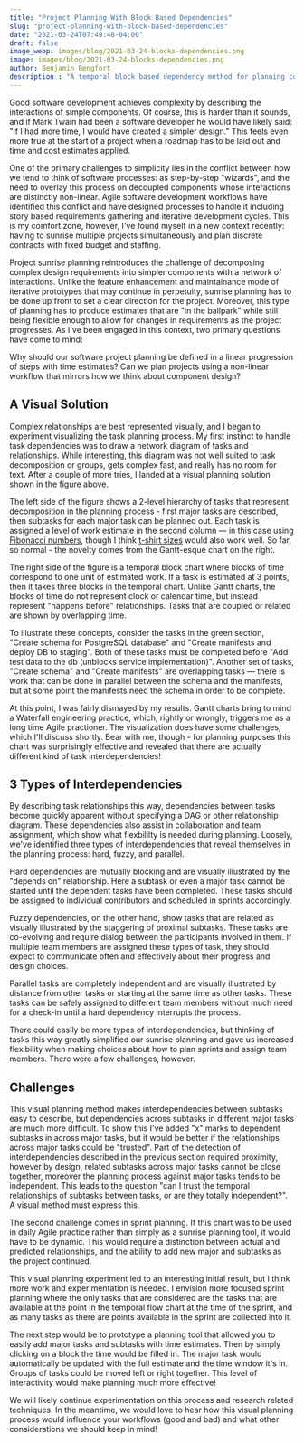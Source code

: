 ```yaml
---
title: "Project Planning With Block Based Dependencies"
slug: "project-planning-with-block-based-dependencies"
date: "2021-03-24T07:49:48-04:00"
draft: false
image_webp: images/blog/2021-03-24-blocks-dependencies.png
image: images/blog/2021-03-24-blocks-dependencies.png
author: Benjamin Bengfort
description : "A temporal block based dependency method for planning complex projects."
---
```


<!-- frame the context -->
Good software development achieves complexity by describing the interactions of simple components. Of course, this is harder than it sounds, and if Mark Twain had been a software developer he would have likely said: "if I had more time, I would have created a simpler design." This feels even more true at the start of a project when a roadmap has to be laid out and time and cost estimates applied.

One of the primary challenges to simplicity lies in the conflict between how we tend to think of software processes: as step-by-step "wizards", and the need to overlay this process on decoupled components whose interactions are distinctly non-linear. Agile software development workflows have identified this conflict and have designed processes to handle it including story based requirements gathering and iterative development cycles. This is my comfort zone, however, I've found myself in a new context recently: having to sunrise multiple projects simultaneously and plan discrete contracts with fixed budget and staffing.

<!-- the challenge -->
Project sunrise planning reintroduces the challenge of decomposing complex design requirements into simpler components with a network of interactions. Unlike the feature enhancement and maintainance mode of iterative prototypes that may continue in perpetuity, sunrise planning has to be done up front to set a clear direction for the project. Moreover, this type of planning has to produce estimates that are "in the ballpark" while still being flexible enough to allow for changes in requirements as the project progresses. As I've been engaged in this context, two primary questions have come to mind:

Why should our software project planning be defined in a linear progression of steps with time estimates? Can we plan projects using a non-linear workflow that mirrors how we think about component design?

<!-- a solution - visualizing tasks, complexity, and interdependencies -->
## A Visual Solution

Complex relationships are best represented visually, and I began to experiment visualizing the task planning process. My first instinct to handle task dependencies was to draw a network diagram of tasks and relationships. While interesting, this diagram was not well suited to task decomposition or groups, gets complex fast, and really has no room for text. After a couple of more tries, I landed at a visual planning solution shown in the figure above.

The left side of the figure shows a 2-level hierarchy of tasks that represent decomposition in the planning process - first major tasks are described, then subtasks for each major task can be planned out. Each task is assigned a level of work estimate in the second column &mdash; in this case using [Fibonacci numbers](https://www.mountaingoatsoftware.com/blog/why-the-fibonacci-sequence-works-well-for-estimating), though I think [t-shirt sizes](https://medium.com/serious-scrum/how-i-use-t-shirt-sizing-as-a-product-owner-to-estimate-delivery-4b24634d22a6) would also work well. So far, so normal - the novelty comes from the Gantt-esque chart on the right.

The right side of the figure is a temporal block chart where blocks of time correspond to one unit of estimated work. If a task is estimated at 3 points, then it takes three blocks in the temporal chart. Unlike Gantt charts, the blocks of time do not represent clock or calendar time, but instead represent "happens before" relationships. Tasks that are coupled or related are shown by overlapping time.

To illustrate these concepts, consider the tasks in the green section, "Create schema for PostgreSQL database" and "Create manifests and deploy DB to staging". Both of these tasks must be completed before "Add test data to the db (unblocks service implementation)". Another set of tasks, "Create schema" and "Create manifests" are overlapping tasks &mdash; there is work that can be done in parallel between the schema and the manifests, but at some point the manifests need the schema in order to be complete.

At this point, I was fairly dismayed by my results. Gantt charts bring to mind a Waterfall engineering practice, which, rightly or wrongly, triggers me as a long time Agile practioner. The visualization does have some challenges, which I'll discuss shortly. Bear with me, though - for planning purposes this chart was surprisingly effective and revealed that there are actually different kind of task interdependencies!


## 3 Types of Interdependencies

<!-- 3 types of interdependencies: hard (mutually blocking; visual illustrates "depends on" relationship), fuzzy (co-evolving/in-dialogue; visually staggered), parallel -->
By describing task relationships this way, dependencies between tasks become quickly apparent without specifying a DAG or other relationship diagram. These dependencies also assist in collaboration and team assignment, which show what flexbililty is needed during planning. Loosely, we've identified three types of interdependencies that reveal themselves in the planning process: hard, fuzzy, and parallel.

Hard dependencies are mutually blocking and are visually illustrated by the "depends on" relationship. Here a subtask or even a major task cannot be started until the dependent tasks have been completed. These tasks should be assigned to individual contributors and scheduled in sprints accordingly.

Fuzzy dependencies, on the other hand, show tasks that are related as visually illustrated by the staggering of proximal subtasks. These tasks are co-evolving and require dialog between the participants involved in them. If multiple team members are assigned these types of task, they should expect to communicate often and effectively about their progress and design choices.

Parallel tasks are completely independent and are visually illustrated by distance from other tasks or starting at the same time as other tasks. These tasks can be safely assigned to different team members without much need for a check-in until a hard dependency interrupts the process.

There could easily be more types of interdependencies, but thinking of tasks this way greatly simplified our sunrise planning and gave us increased flexibility when making choices about how to plan sprints and assign team members. There were a few challenges, however.

<!-- challenges: how to capture cross-epic interdependencies (x's) -->
## Challenges

This visual planning method makes interdependencies between subtasks easy to describe, but dependencies across subtasks in different major tasks are much more difficult. To show this I've added "x" marks to dependent subtasks in across major tasks, but it would be better if the relationships across major tasks could be "trusted". Part of the detection of interdependencies described in the previous section required proximity, however by design, related subtasks across major tasks cannot be close together, moreover the planning process against major tasks tends to be independent. This leads to the question "can I trust the temporal relationships of subtasks between tasks, or are they totally independent?". A visual method must express this.

The second challenge comes in sprint planning. If this chart was to be used in daily Agile practice rather than simply as a sunrise planning tool, it would have to be dynamic. This would require a distinction between actual and predicted relationships, and the ability to add new major and subtasks as the project continued.

<!-- future thinking -->
This visual planning experiment led to an interesting initial result, but I think more work and experimentation is needed. I envision more focused sprint planning where the only tasks that are considered are the tasks that are available at the point in the temporal flow chart at the time of the sprint, and as many tasks as there are points available in the sprint are collected into it.

The next step would be to prototype a planning tool that allowed you to easily add major tasks and subtasks with time estimates. Then by simply clicking on a block the time would be filled in. The major task would automatically be updated with the full estimate and the time window it's in. Groups of tasks could be moved left or right together. This level of interactivity would make planning much more effective!

We will likely continue experimentation on this process and research related techniques. In the meantime, we would love to hear how this visual planning process would influence your workflows (good and bad) and what other considerations we should keep in mind!